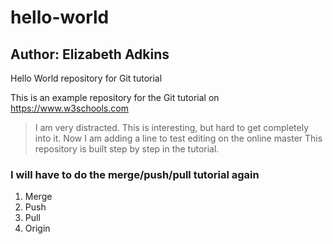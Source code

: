 # hello-world
## Author: Elizabeth Adkins
Hello World repository for Git tutorial

This is an example repository for the Git tutorial on https://www.w3schools.com

> I am very distracted.  This is interesting, but hard to get completely into it. 
> Now I am adding a line to test editing on the online master
This repository is built step by step in the tutorial.

###  I will have to do the merge/push/pull tutorial again
1. Merge
2. Push
3. Pull
4. Origin
